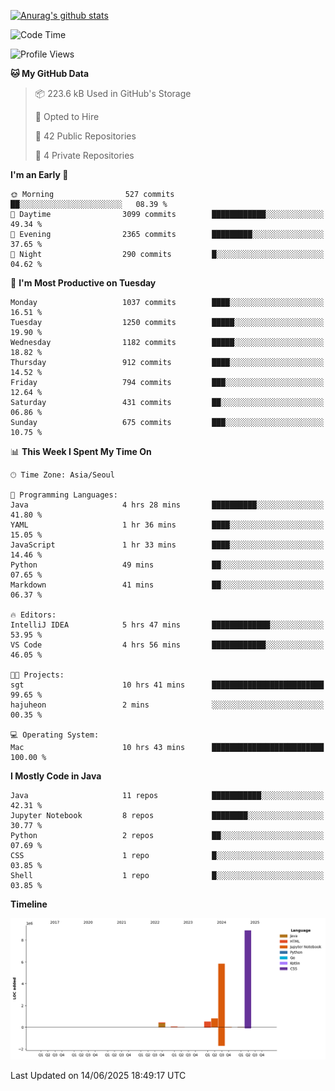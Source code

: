 [![Anurag's github stats](https://github-readme-stats.vercel.app/api?username=hajubal)](https://github.com/anuraghazra/github-readme-stats)

<!--START_SECTION:waka-->
![Code Time](http://img.shields.io/badge/Code%20Time-508%20hrs%2018%20mins-blue)

![Profile Views](http://img.shields.io/badge/Profile%20Views-0-blue)

**🐱 My GitHub Data** 

> 📦 223.6 kB Used in GitHub's Storage 
 > 
> 💼 Opted to Hire
 > 
> 📜 42 Public Repositories 
 > 
> 🔑 4 Private Repositories 
 > 
**I'm an Early 🐤** 

```text
🌞 Morning                527 commits         ██░░░░░░░░░░░░░░░░░░░░░░░   08.39 % 
🌆 Daytime                3099 commits        ████████████░░░░░░░░░░░░░   49.34 % 
🌃 Evening                2365 commits        █████████░░░░░░░░░░░░░░░░   37.65 % 
🌙 Night                  290 commits         █░░░░░░░░░░░░░░░░░░░░░░░░   04.62 % 
```
📅 **I'm Most Productive on Tuesday** 

```text
Monday                   1037 commits        ████░░░░░░░░░░░░░░░░░░░░░   16.51 % 
Tuesday                  1250 commits        █████░░░░░░░░░░░░░░░░░░░░   19.90 % 
Wednesday                1182 commits        █████░░░░░░░░░░░░░░░░░░░░   18.82 % 
Thursday                 912 commits         ████░░░░░░░░░░░░░░░░░░░░░   14.52 % 
Friday                   794 commits         ███░░░░░░░░░░░░░░░░░░░░░░   12.64 % 
Saturday                 431 commits         ██░░░░░░░░░░░░░░░░░░░░░░░   06.86 % 
Sunday                   675 commits         ███░░░░░░░░░░░░░░░░░░░░░░   10.75 % 
```


📊 **This Week I Spent My Time On** 

```text
🕑︎ Time Zone: Asia/Seoul

💬 Programming Languages: 
Java                     4 hrs 28 mins       ██████████░░░░░░░░░░░░░░░   41.80 % 
YAML                     1 hr 36 mins        ████░░░░░░░░░░░░░░░░░░░░░   15.05 % 
JavaScript               1 hr 33 mins        ████░░░░░░░░░░░░░░░░░░░░░   14.46 % 
Python                   49 mins             ██░░░░░░░░░░░░░░░░░░░░░░░   07.65 % 
Markdown                 41 mins             ██░░░░░░░░░░░░░░░░░░░░░░░   06.37 % 

🔥 Editors: 
IntelliJ IDEA            5 hrs 47 mins       █████████████░░░░░░░░░░░░   53.95 % 
VS Code                  4 hrs 56 mins       ████████████░░░░░░░░░░░░░   46.05 % 

🐱‍💻 Projects: 
sgt                      10 hrs 41 mins      █████████████████████████   99.65 % 
hajuheon                 2 mins              ░░░░░░░░░░░░░░░░░░░░░░░░░   00.35 % 

💻 Operating System: 
Mac                      10 hrs 43 mins      █████████████████████████   100.00 % 
```

**I Mostly Code in Java** 

```text
Java                     11 repos            ███████████░░░░░░░░░░░░░░   42.31 % 
Jupyter Notebook         8 repos             ████████░░░░░░░░░░░░░░░░░   30.77 % 
Python                   2 repos             ██░░░░░░░░░░░░░░░░░░░░░░░   07.69 % 
CSS                      1 repo              █░░░░░░░░░░░░░░░░░░░░░░░░   03.85 % 
Shell                    1 repo              █░░░░░░░░░░░░░░░░░░░░░░░░   03.85 % 
```



**Timeline**

![Lines of Code chart](https://raw.githubusercontent.com/hajubal/hajubal/main/assets/bar_graph.png)


 Last Updated on 14/06/2025 18:49:17 UTC
<!--END_SECTION:waka-->